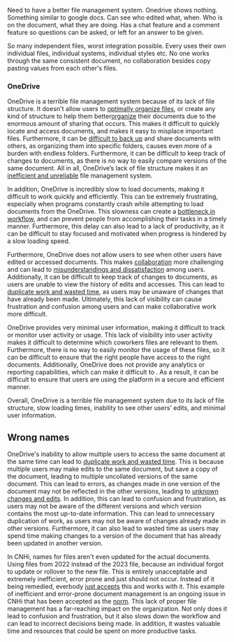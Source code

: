 Need to have a better file management system. Onedrive shows nothing. Something similar to google docs. Can see who edited what, when. Who is on the document, what they are doing. Has a chat feature and a comment feature so questions can be asked, or left for an answer to be given.

So many independent files, worst integration possible. Every uses their own individual files, individual systems, individual styles etc. No one works through the same consistent document, no collaboration besides copy pasting values from each other's files.

### OneDrive
OneDrive is a terrible file management system because of its lack of file structure. It doesn't allow users to [optimally organize files](Efficiency.md), or create any kind of structure to help them better[organize](Efficiency.md) their documents due to the enormous amount of sharing that occurs. This makes it difficult to quickly locate and access documents, and makes it easy to misplace important files. Furthermore, it can be [difficult to back up](Lack%20of%20Backup.md) and share documents with others, as organizing them into specific folders, causes even more of a burden with endless folders. Furthermore, it can be difficult to keep track of changes to documents, as there is no way to easily compare versions of the same document. All in all, OneDrive’s lack of file structure makes it an [inefficient and unreliable](Unintuitive.md) file management system.

In addition, OneDrive is incredibly slow to load documents, making it difficult to work quickly and efficiently. This can be extremely frustrating, especially when programs constantly crash while attempting to load documents from the OneDrive. This slowness can create a [bottleneck in workflow](Efficiency.md), and can prevent people from accomplishing their tasks in a timely manner. Furthermore, this delay can also lead to a lack of productivity, as it can be difficult to stay focused and motivated when progress is hindered by a slow loading speed.

Furthermore, OneDrive does not allow users to see when other users have edited or accessed documents. This makes [collaboration](Collaboration.md) more challenging and can lead to [misunderstandings and dissatisfaction](Efficiency.md) among users. Additionally, it can be difficult to keep track of changes to documents, as users are unable to view the history of edits and accesses. This can lead to [duplicate work and wasted time](Efficiency.md), as users may be unaware of changes that have already been made. Ultimately, this lack of visibility can cause frustration and confusion among users and can make collaborative work more difficult.

OneDrive provides very minimal user information, making it difficult to track or monitor user activity or usage. This lack of visibility into user activity makes it difficult to determine which coworkers files are relevant to them. Furthermore, there is no way to easily monitor the usage of these files, so it can be difficult to ensure that the right people have access to the right documents. Additionally, OneDrive does not provide any analytics or reporting capabilities, which can make it difficult to [](Efficiency.md#Important%20Documents%7Cidentify%20trends%20in%20user%20activity%20or%20usage). As a result, it can be difficult to ensure that users are using the platform in a secure and efficient manner.

Overall, OneDrive is a terrible file management system due to its lack of file structure, slow loading times, inability to see other users’ edits, and minimal user information.

## Wrong names
OneDrive's inability to allow multiple users to access the same document at the same time can lead to [duplicate work and wasted time](Efficiency.md). This is because multiple users may make edits to the same document, but save a copy of the document, leading to multiple uncollated versions of the same document. This can lead to errors, as changes made in one version of the document may not be reflected in the other versions, leading to [unknown changes and edits](Lack%20of%20Communication.md). In addition, this can lead to confusion and frustration, as users may not be aware of the different versions and which version contains the most up-to-date information. This can lead to unnecessary duplication of work, as users may not be aware of changes already made in other versions. Furthermore, it can also lead to wasted time as users may spend time making changes to a version of the document that has already been updated in another version.

In CNHi, names for files aren't even updated for the actual documents. Using files from 2022 instead of the 2023 file, because an individual forgot to update or rollover to the new file. This is entirely unacceptable and extremely inefficient, error prone and just should not occur. Instead of it being remedied, everbody [just accepts](Unintuitive.md) this and works with it. This example of inefficient and error-prone document management is an ongoing issue in CNHi that has been accepted as the [norm](Company%20Culture.md). This lack of proper file management has a far-reaching impact on the organization. Not only does it lead to confusion and frustration, but it also slows down the workflow and can lead to incorrect decisions being made. In addition, it wastes valuable time and resources that could be spent on more productive tasks.

#### [](OneDrive%20Improvements.md#Wrong%20Names%20Solution%7CSolutions)